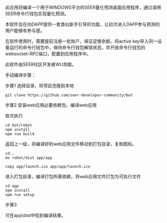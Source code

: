 此应用将编译一个用于WINDOWS平台的SEER量化预测桌面应用程序，通过调用SEER命令行钱包实现量化预测。

本软件旨在向DAPP提供一套类似新手引导的功能，让初次进入DAPP参与预测的用户能够有参与感。

在软件使用时，需要提前注册一批账户，保证足够余额，将active key导入同一设备运行的命令行钱包中，保持命令行钱包解锁状态，并开放命令行钱包的websocket-RPC端口，配置到应用程序中。

此软件由SEER社区开发者WU贡献。

手动编译步骤：

步骤1 选择目录，将项目克隆到本地
```
git clone https://github.com/seer-developer-community/bot
```
步骤2 安装web应用必要依赖包，编译web应用

依次执行
```
cd bot/robot
npm install
npm run build
```
返回上一级，将编译好的web应用文件移动到打包目录，复制图标。
```
cd..
mv robot/dist app/app

copy app/launch.ico app/app/launch.ico
```
进入打包目录，编译打包所需依赖，将web应用文件打包为可执行文件
```
cd app
npm install
npm run setup
```
步骤3

可在app\dist中找到编译结果。
